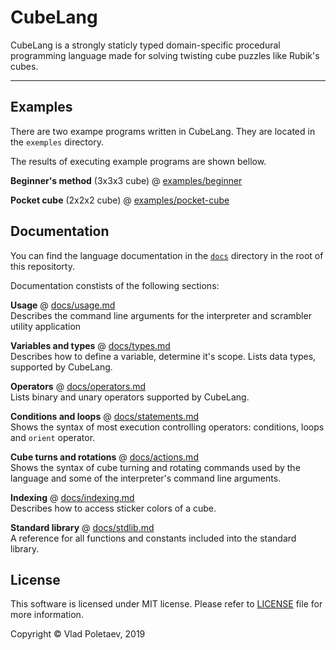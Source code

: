 # CubeLang

CubeLang is a strongly staticly typed domain-specific procedural programming language made for solving twisting cube puzzles like Rubik's cubes.

<hr>

## Examples

There are two exampe programs written in CubeLang. They are located in the `exemples` directory. 

The results of executing example programs are shown bellow.

**Beginner's method** (3x3x3 cube) @ [examples/beginner](examples/beginner)

**Pocket cube** (2x2x2 cube) @ [examples/pocket-cube](examples/pocket-cube)


## Documentation

You can find the language documentation in the [`docs`](./docs) directory in the root of this repositorty.

Documentation constists of the following sections:

**Usage** @ [docs/usage.md](./docs/usage.md)<br>Describes the command line arguments for the interpreter and scrambler utility application

**Variables and types** @ [docs/types.md](./docs/types.md) <br> Describes how to define a variable, determine it's scope. Lists data types, supported by CubeLang.

**Operators** @ [docs/operators.md](./docs/operators.md) <br> Lists binary and unary operators supported by CubeLang.

**Conditions and loops** @ [docs/statements.md](./docs/statements.md) <br> Shows the syntax of most execution controlling operators: conditions, loops and `orient` operator.

**Cube turns and rotations** @ [docs/actions.md](./docs/actions.md) <br> Shows the syntax of cube turning and rotating commands used by the language and some of the interpreter's command line arguments.

**Indexing** @ [docs/indexing.md](./docs/indexing.md) <br> Describes how to access sticker colors of a cube.

**Standard library** @ [docs/stdlib.md](/docs/stdlib.md) <br> A reference for all functions and constants included into the standard library.

## License

This software is licensed under MIT license. Please refer to [LICENSE](./LICENSE) file for more information.

Copyright &copy; Vlad Poletaev, 2019